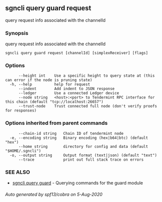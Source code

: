 ## sgncli query guard request

query request info associated with the channelId

### Synopsis

query request info associated with the channelId

```
sgncli query guard request [channelId] [simplexReceiver] [flags]
```

### Options

```
      --height int    Use a specific height to query state at (this can error if the node is pruning state)
  -h, --help          help for request
      --indent        Add indent to JSON response
      --ledger        Use a connected Ledger device
      --node string   <host>:<port> to Tendermint RPC interface for this chain (default "tcp://localhost:26657")
      --trust-node    Trust connected full node (don't verify proofs for responses)
```

### Options inherited from parent commands

```
      --chain-id string   Chain ID of tendermint node
  -e, --encoding string   Binary encoding (hex|b64|btc) (default "hex")
      --home string       directory for config and data (default "$HOME/.sgncli")
  -o, --output string     Output format (text|json) (default "text")
      --trace             print out full stack trace on errors
```

### SEE ALSO

* [sgncli query guard](sgncli_query_guard.md)	 - Querying commands for the guard module

###### Auto generated by spf13/cobra on 5-Aug-2020
